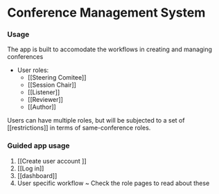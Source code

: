 # Conference Management System


### Usage

The app is built to accomodate the workflows in creating and managing conferences

- User roles:
	- [[Steering Comitee]]
	- [[Session Chair]]
	-  [[Listener]]
	-  [[Reviewer]]
	-  [[Author]]

Users can have multiple roles, but will be subjected to a set of [[restrictions]] in terms of same-conference roles.

### Guided app usage

1. [[Create user account ]]
2. [[Log in]]
3. [[dashboard]]
4. User specific workflow
	~ Check the role pages to read about these